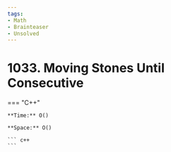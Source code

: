 ```yaml
---
tags:
- Math
- Brainteaser
- Unsolved
---
```



# 1033. Moving Stones Until Consecutive

=== "C++"

    **Time:** O()

    **Space:** O()

    ``` c++
    ```